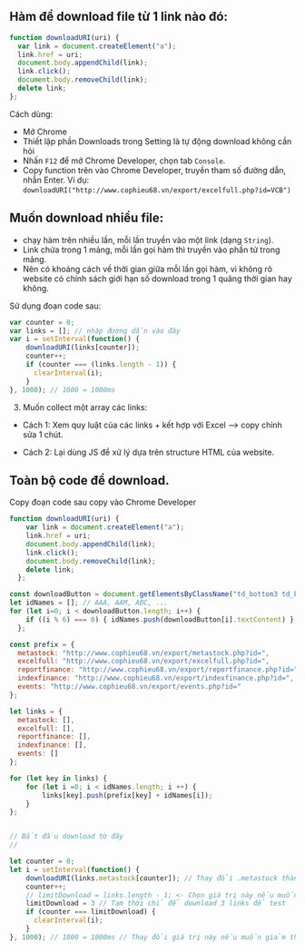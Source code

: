 ## Hàm để download file từ 1 link nào đó:

```js
function downloadURI(uri) {
  var link = document.createElement("a");
  link.href = uri;
  document.body.appendChild(link);
  link.click();
  document.body.removeChild(link);
  delete link;
};
```

Cách dùng:
- Mở Chrome
- Thiết lập phần Downloads trong Setting là tự động download không cần hỏi
- Nhấn `F12` để mở Chrome Developer, chọn tab `Console`.
- Copy function trên vào Chrome Developer, truyền tham số đường dẫn, nhẫn Enter. Ví dụ: `downloadURI("http://www.cophieu68.vn/export/excelfull.php?id=VCB")`

## Muốn download nhiều file:
- chạy hàm trên nhiều lần, mỗi lần truyền vào một link (dạng `String`).
- Link chứa trong 1 mảng, mỗi lần gọi hàm thì truyền vào phần tử trong mảng.
- Nên có khoảng cách về thời gian giữa mỗi lần gọi hàm, vì không rõ website có chính sách giới hạn số download trong 1 quãng thời gian hay không.

Sử dụng đoạn code sau:

```js
var counter = 0;
var links = []; // nhập đường dẫn vào đây
var i = setInterval(function() {
    downloadURI(links[counter]);
    counter++;
    if (counter === (links.length - 1)) {
      clearInterval(i);
    }
}, 1000); // 1000 = 1000ms 
```

3. Muốn collect một array các links:

- Cách 1: Xem quy luật của các links + kết hợp với Excel --> copy chỉnh sửa 1 chút.

- Cách 2: Lại dùng JS để xử lý dựa trên structure HTML của website.


## Toàn bộ code để download.

Copy đoạn code sau copy vào Chrome Developer


```js
function downloadURI(uri) {
    var link = document.createElement("a");
    link.href = uri;
    document.body.appendChild(link);
    link.click();
    document.body.removeChild(link);
    delete link;
  };

const downloadButton = document.getElementsByClassName("td_bottom3 td_bg2");
let idNames = []; // AAA, AAM, ABC, ...
for (let i=0; i < downloadButton.length; i++) {
    if ((i % 6) === 0) { idNames.push(downloadButton[i].textContent) };
  };

const prefix = {
  metastock: "http://www.cophieu68.vn/export/metastock.php?id=",
  excelfull: "http://www.cophieu68.vn/export/excelfull.php?id=",
  reportfinance: "http://www.cophieu68.vn/export/reportfinance.php?id=",
  indexfinance: "http://www.cophieu68.vn/export/indexfinance.php?id=",
  events: "http://www.cophieu68.vn/export/events.php?id="
};

let links = {
  metastock: [],
  excelfull: [],
  reportfinance: [],
  indexfinance: [],
  events: []
};

for (let key in links) {
    for (let i =0; i < idNames.length; i ++) {
        links[key].push(prefix[key] + idNames[i]);
    }
};


// Bắt đầu download từ đây
// 

let counter = 0;
let i = setInterval(function() {
    downloadURI(links.metastock[counter]); // Thay đổi .metastock thành .excelfull, hoặc reportfinance tùy theo dữ liệu nào muốn down
    counter++;
    // limitDownload = links.length - 1; <- Chọn giá trị này nếu muốn download toàn bộ
    limitDownload = 3 // Tạm thời chỉ để download 3 links để test
    if (counter === limitDownload) {
      clearInterval(i);
    }
}, 1000); // 1000 = 1000ms // Thay đổi giá trị này nếu muốn giảm thời gian gọi đến server. Nên để lâu một chút.
```